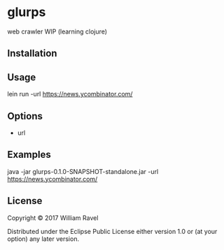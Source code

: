 # glurps
web crawler
WIP (learning clojure)


## Installation


## Usage
lein run -url https://news.ycombinator.com/


## Options
- url


## Examples
java -jar glurps-0.1.0-SNAPSHOT-standalone.jar -url https://news.ycombinator.com/


## License

Copyright © 2017 William Ravel

Distributed under the Eclipse Public License either version 1.0 or (at
your option) any later version.
